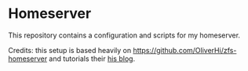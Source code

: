 # Homeserver

This repository contains a configuration and scripts for my homeserver.

Credits: this setup is based heavily on <https://github.com/OliverHi/zfs-homeserver> and tutorials their [his blog](thesmarthomejourney.com).
